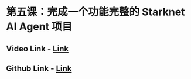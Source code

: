 # 第五课：完成一个功能完整的 Starknet AI Agent 项目

## Video Link - [Link](https://youtu.be/n5IBYHb03xE)
## Github Link - [Link](https://github.com/Naman22001/StarkNet-Ai-Agent)

